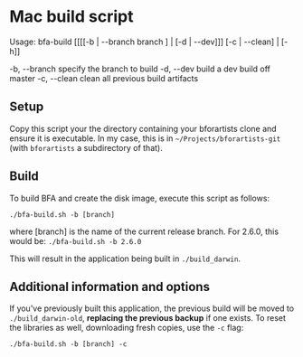 # Mac build script
Usage: bfa-build [[[[-b | --branch branch ] | [-d | --dev]]] [-c | --clean] | [-h]]

  -b, --branch               specify the branch to build
  -d, --dev                  build a dev build off master
  -c, --clean                clean all previous build artifacts

## Setup
Copy this script your the directory containing your bforartists clone and ensure it is executable. In my case, this is in `~/Projects/bforartists-git` (with `bforartists` a subdirectory of that).


## Build
To build BFA and create the disk image, execute this script as follows:

  `./bfa-build.sh -b [branch]`

where [branch] is the name of the current release branch. For 2.6.0, this would be:
  `./bfa-build.sh -b 2.6.0`

This will result in the application being built in `./build_darwin`.

## Additional information and options
If you've previously built this application, the previous build will be moved to `./build_darwin-old`, **replacing the previous backup** if one exists. To reset the libraries as well, downloading fresh copies, use the `-c` flag:

  `./bfa-build.sh -b [branch] -c`
